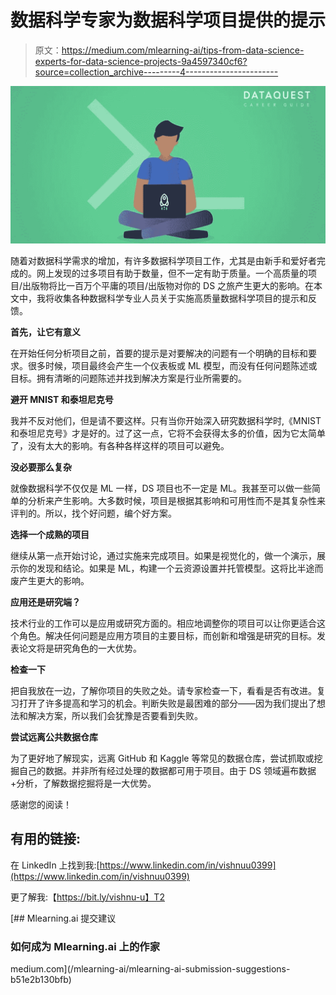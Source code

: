 # 数据科学专家为数据科学项目提供的提示

> 原文：<https://medium.com/mlearning-ai/tips-from-data-science-experts-for-data-science-projects-9a4597340cf6?source=collection_archive---------4----------------------->

![](img/bbd903c44aa1eebef216822d517739e1.png)

随着对数据科学需求的增加，有许多数据科学项目工作，尤其是由新手和爱好者完成的。网上发现的过多项目有助于数量，但不一定有助于质量。一个高质量的项目/出版物将比一百万个平庸的项目/出版物对你的 DS 之旅产生更大的影响。在本文中，我将收集各种数据科学专业人员关于实施高质量数据科学项目的提示和反馈。

**首先，让它有意义**

在开始任何分析项目之前，首要的提示是对要解决的问题有一个明确的目标和要求。很多时候，项目最终会产生一个仪表板或 ML 模型，而没有任何问题陈述或目标。拥有清晰的问题陈述并找到解决方案是行业所需要的。

**避开 MNIST 和泰坦尼克号**

我并不反对他们，但是请不要这样。只有当你开始深入研究数据科学时,《MNIST 和泰坦尼克号》才是好的。过了这一点，它将不会获得太多的价值，因为它太简单了，没有太大的影响。有各种各样这样的项目可以避免。

**没必要那么复杂**

就像数据科学不仅仅是 ML 一样，DS 项目也不一定是 ML。我甚至可以做一些简单的分析来产生影响。大多数时候，项目是根据其影响和可用性而不是其复杂性来评判的。所以，找个好问题，编个好方案。

**选择一个成熟的项目**

继续从第一点开始讨论，通过实施来完成项目。如果是视觉化的，做一个演示，展示你的发现和结论。如果是 ML，构建一个云资源设置并托管模型。这将比半途而废产生更大的影响。

**应用还是研究端？**

技术行业的工作可以是应用或研究方面的。相应地调整你的项目可以让你更适合这个角色。解决任何问题是应用方项目的主要目标，而创新和增强是研究的目标。发表论文将是研究角色的一大优势。

**检查一下**

把自我放在一边，了解你项目的失败之处。请专家检查一下，看看是否有改进。复习打开了许多提高和学习的机会。判断失败是最困难的部分——因为我们提出了想法和解决方案，所以我们会犹豫是否要看到失败。

**尝试远离公共数据仓库**

为了更好地了解现实，远离 GitHub 和 Kaggle 等常见的数据仓库，尝试抓取或挖掘自己的数据。并非所有经过处理的数据都可用于项目。由于 DS 领域遍布数据+分析，了解数据挖掘将是一大优势。

感谢您的阅读！

## 有用的链接:

在 LinkedIn 上找到我:[https://www.linkedin.com/in/vishnuu0399](https://www.linkedin.com/in/vishnuu0399)

更了解我:【https://bit.ly/vishnu-u】T2

[](/mlearning-ai/mlearning-ai-submission-suggestions-b51e2b130bfb) [## Mlearning.ai 提交建议

### 如何成为 Mlearning.ai 上的作家

medium.com](/mlearning-ai/mlearning-ai-submission-suggestions-b51e2b130bfb)